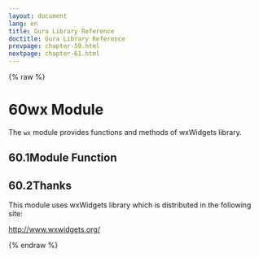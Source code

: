 ```yaml
---
layout: document
lang: en
title: Gura Library Reference
doctitle: Gura Library Reference
prevpage: chapter-59.html
nextpage: chapter-61.html
---
```

{% raw %}
<h1><span class="caption-index-1">60</span><a name="anchor-60"></a>wx Module</h1>
<p>
The <code class="highlighter-rouge">wx</code> module provides functions and methods of wxWidgets library.
</p>
<h2><span class="caption-index-2">60.1</span><a name="anchor-60-1"></a>Module Function</h2>
<h2><span class="caption-index-2">60.2</span><a name="anchor-60-2"></a>Thanks</h2>
<p>
This module uses wxWidgets library which is distributed in the following site:
</p>
<p>
<a href="http://www.wxwidgets.org/">http://www.wxwidgets.org/</a>
</p>
<p />

{% endraw %}
